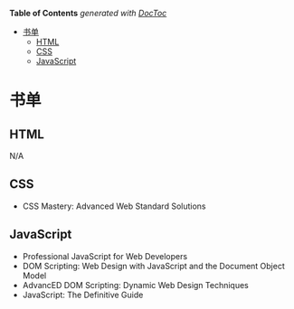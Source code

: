 <!-- START doctoc generated TOC please keep comment here to allow auto update -->
<!-- DON'T EDIT THIS SECTION, INSTEAD RE-RUN doctoc TO UPDATE -->
**Table of Contents**  *generated with [DocToc](https://github.com/thlorenz/doctoc)*

- [书单](#%E4%B9%A6%E5%8D%95)
  - [HTML](#html)
  - [CSS](#css)
  - [JavaScript](#javascript)

<!-- END doctoc generated TOC please keep comment here to allow auto update -->

# 书单

## HTML

N/A

## CSS

- CSS Mastery: Advanced Web Standard Solutions

## JavaScript

- Professional JavaScript for Web Developers
- DOM Scripting: Web Design with JavaScript and the Document Object Model
- AdvancED DOM Scripting: Dynamic Web Design Techniques
- JavaScript: The Definitive Guide
